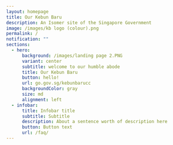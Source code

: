 ```yaml
---
layout: homepage
title: Our Kebun Baru
description: An Isomer site of the Singapore Government
image: /images/kb logo (colour).png
permalink: /
notification: ""
sections:
  - hero:
      background: /images/landing page 2.PNG
      variant: center
      subtitle: welcome to our humble abode
      title: Our Kebun Baru
      button: hello!
      url: go.gov.sg/kebunbarucc
      backgroundColor: gray
      size: md
      alignment: left
  - infobar:
      title: Infobar title
      subtitle: Subtitle
      description: About a sentence worth of description here
      button: Button text
      url: /faq/
---
```

